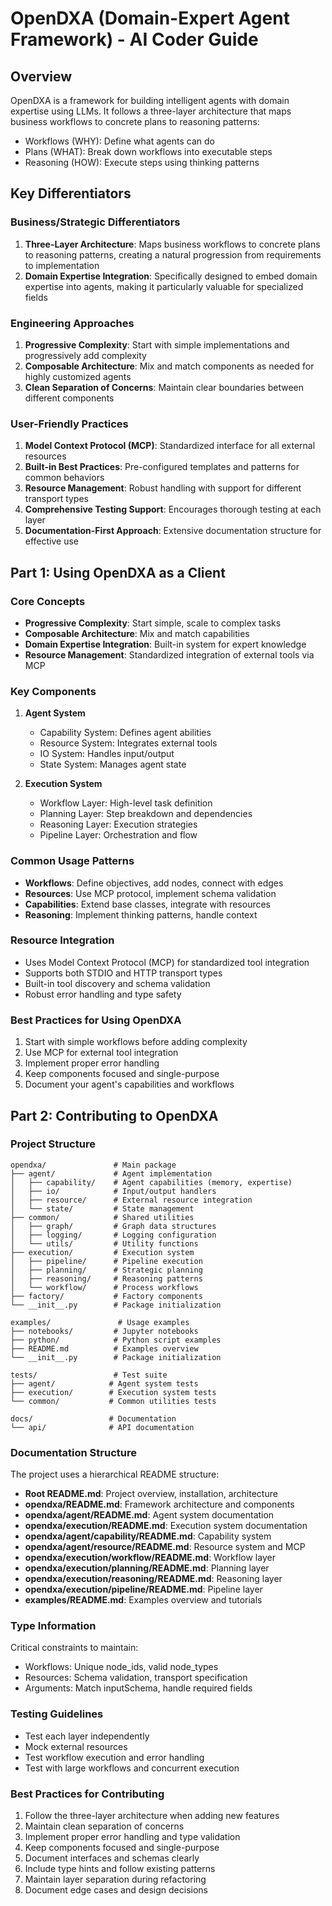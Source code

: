 # OpenDXA (Domain-Expert Agent Framework) - AI Coder Guide

## Overview
OpenDXA is a framework for building intelligent agents with domain expertise using LLMs. It follows a three-layer architecture that maps business workflows to concrete plans to reasoning patterns:
- Workflows (WHY): Define what agents can do
- Plans (WHAT): Break down workflows into executable steps
- Reasoning (HOW): Execute steps using thinking patterns

## Key Differentiators

### Business/Strategic Differentiators
1. **Three-Layer Architecture**: Maps business workflows to concrete plans to reasoning patterns, creating a natural progression from requirements to implementation
2. **Domain Expertise Integration**: Specifically designed to embed domain expertise into agents, making it particularly valuable for specialized fields

### Engineering Approaches
1. **Progressive Complexity**: Start with simple implementations and progressively add complexity
2. **Composable Architecture**: Mix and match components as needed for highly customized agents
3. **Clean Separation of Concerns**: Maintain clear boundaries between different components

### User-Friendly Practices
1. **Model Context Protocol (MCP)**: Standardized interface for all external resources
2. **Built-in Best Practices**: Pre-configured templates and patterns for common behaviors
3. **Resource Management**: Robust handling with support for different transport types
4. **Comprehensive Testing Support**: Encourages thorough testing at each layer
5. **Documentation-First Approach**: Extensive documentation structure for effective use

## Part 1: Using OpenDXA as a Client

### Core Concepts
- **Progressive Complexity**: Start simple, scale to complex tasks
- **Composable Architecture**: Mix and match capabilities
- **Domain Expertise Integration**: Built-in system for expert knowledge
- **Resource Management**: Standardized integration of external tools via MCP

### Key Components
1. **Agent System**
   - Capability System: Defines agent abilities
   - Resource System: Integrates external tools
   - IO System: Handles input/output
   - State System: Manages agent state

2. **Execution System**
   - Workflow Layer: High-level task definition
   - Planning Layer: Step breakdown and dependencies
   - Reasoning Layer: Execution strategies
   - Pipeline Layer: Orchestration and flow

### Common Usage Patterns
- **Workflows**: Define objectives, add nodes, connect with edges
- **Resources**: Use MCP protocol, implement schema validation
- **Capabilities**: Extend base classes, integrate with resources
- **Reasoning**: Implement thinking patterns, handle context

### Resource Integration
- Uses Model Context Protocol (MCP) for standardized tool integration
- Supports both STDIO and HTTP transport types
- Built-in tool discovery and schema validation
- Robust error handling and type safety

### Best Practices for Using OpenDXA
1. Start with simple workflows before adding complexity
2. Use MCP for external tool integration
3. Implement proper error handling
4. Keep components focused and single-purpose
5. Document your agent's capabilities and workflows

## Part 2: Contributing to OpenDXA

### Project Structure
```
opendxa/               # Main package
├── agent/             # Agent implementation
│   ├── capability/    # Agent capabilities (memory, expertise)
│   ├── io/            # Input/output handlers
│   ├── resource/      # External resource integration
│   └── state/         # State management
├── common/            # Shared utilities
│   ├── graph/         # Graph data structures
│   ├── logging/       # Logging configuration
│   └── utils/         # Utility functions
├── execution/         # Execution system
│   ├── pipeline/      # Pipeline execution
│   ├── planning/      # Strategic planning
│   ├── reasoning/     # Reasoning patterns
│   └── workflow/      # Process workflows
├── factory/           # Factory components
└── __init__.py        # Package initialization

examples/               # Usage examples
├── notebooks/         # Jupyter notebooks
├── python/            # Python script examples
├── README.md          # Examples overview
└── __init__.py        # Package initialization

tests/                 # Test suite
├── agent/            # Agent system tests
├── execution/        # Execution system tests
└── common/           # Common utilities tests

docs/                 # Documentation
└── api/              # API documentation
```

### Documentation Structure
The project uses a hierarchical README structure:

- **Root README.md**: Project overview, installation, architecture
- **opendxa/README.md**: Framework architecture and components
- **opendxa/agent/README.md**: Agent system documentation
- **opendxa/execution/README.md**: Execution system documentation
- **opendxa/agent/capability/README.md**: Capability system
- **opendxa/agent/resource/README.md**: Resource system and MCP
- **opendxa/execution/workflow/README.md**: Workflow layer
- **opendxa/execution/planning/README.md**: Planning layer
- **opendxa/execution/reasoning/README.md**: Reasoning layer
- **opendxa/execution/pipeline/README.md**: Pipeline layer
- **examples/README.md**: Examples overview and tutorials

### Type Information
Critical constraints to maintain:
- Workflows: Unique node_ids, valid node_types
- Resources: Schema validation, transport specification
- Arguments: Match inputSchema, handle required fields

### Testing Guidelines
- Test each layer independently
- Mock external resources
- Test workflow execution and error handling
- Test with large workflows and concurrent execution

### Best Practices for Contributing
1. Follow the three-layer architecture when adding new features
2. Maintain clean separation of concerns
3. Implement proper error handling and type validation
4. Keep components focused and single-purpose
5. Document interfaces and schemas clearly
6. Include type hints and follow existing patterns
7. Maintain layer separation during refactoring
8. Document edge cases and design decisions
